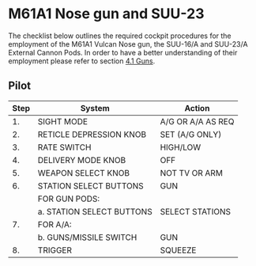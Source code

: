 # M61A1 Nose gun and SUU-23

The checklist below outlines the required cockpit procedures for the employment
of the M61A1 Vulcan Nose gun, the SUU-16/A and SUU-23/A External Cannon Pods. In
order to have a better understanding of their employment please refer to section
[4.1 Guns](../stores/guns.md).

## Pilot

| Step | System                    | Action            |
| ---- | ------------------------- | ----------------- |
| 1.   | SIGHT MODE                | A/G OR A/A AS REQ |
| 2.   | RETICLE DEPRESSION KNOB   | SET (A/G ONLY)    |
| 3.   | RATE SWITCH               | HIGH/LOW          |
| 4.   | DELIVERY MODE KNOB        | OFF               |
| 5.   | WEAPON SELECT KNOB        | NOT TV OR ARM     |
| 6.   | STATION SELECT BUTTONS    | GUN               |
|      | FOR GUN PODS:             |                   |
|      | a. STATION SELECT BUTTONS | SELECT STATIONS   |
| 7.   | FOR A/A:                  |                   |
|      | b. GUNS/MISSILE SWITCH    | GUN               |
| 8.   | TRIGGER                   | SQUEEZE           |
